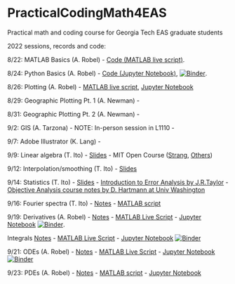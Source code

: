 # PracticalCodingMath4EAS
Practical math and coding course for Georgia Tech EAS graduate students

2022 sessions, records and code:

8/22: MATLAB Basics (A. Robel) - [Code (MATLAB live script)](https://github.com/aarobel/PracticalCodingMath4EAS/blob/main/MATLAB_basics.mlx). 

8/24:  Python Basics (A. Robel) - [Code (Jupyter Notebook)](https://github.com/aarobel/PracticalCodingMath4EAS/blob/main/Python_basics.ipynb), [![Binder](https://mybinder.org/badge_logo.svg)](https://mybinder.org/v2/gh/aarobel/PracticalCodingMath4EAS/main?filepath=Python_basics.ipynb). 

8/26: Plotting (A. Robel) - [MATLAB live script](https://github.com/aarobel/PracticalCodingMath4EAS/blob/main/Class3_dataIO_plot.mlx), [Jupyter Notebook](https://github.com/aarobel/PracticalCodingMath4EAS/blob/main/Class3_dataIO_plot.ipynb)

8/29: Geographic Plotting Pt. 1 (A. Newman) - 

8/31: Geographic Plotting Pt. 2 (A. Newman) - 

9/2: GIS (A. Tarzona) - NOTE: In-person session in L1110 -

9/7: Adobe Illustrator (K. Lang) - 

9/9: Linear algebra (T. Ito) - [Slides](https://github.com/aarobel/PracticalCodingMath4EAS/blob/main/Class4_LinAlg.pptx) - MIT Open Course ([Strang](https://ocw.mit.edu/courses/mathematics/18-06-linear-algebra-spring-2010/), [Others](https://mitmath.github.io/1806/))

9/12: Interpolation/smoothing (T. Ito) - [Slides](https://github.com/aarobel/PracticalCodingMath4EAS/blob/main/Class5_Interp.pptx)

9/14: Statistics (T. Ito) - [Slides](https://github.com/eas2655-taka/PracticalCodingMath4EAS/blob/main/Class6_Stats.pptx) - [Introduction to Error Analysis by J.R.Taylor](https://ia801307.us.archive.org/14/items/TaylorJ.R.IntroductionToErrorAnalysis2ed/Taylor%20J.R.%20Introduction%20to%20error%20analysis%202ed_text.pdf) - [Objective Analysis course notes by D. Hartmann at Univ Washington](https://atmos.uw.edu/~dennis/552_Notes_ftp.html) 

9/16: Fourier spectra (T. Ito) - [Notes](https://github.com/aarobel/PracticalCodingMath4EAS/blob/main/Class12-Fourier.pptx) - [MATLAB script](https://github.com/aarobel/PracticalCodingMath4EAS/blob/main/Class12_Fourier.mlx)

9/19: Derivatives (A. Robel) - [Notes](https://github.com/aarobel/PracticalCodingMath4EAS/blob/main/Derivative%20review.pdf) - [MATLAB Live Script](https://github.com/aarobel/PracticalCodingMath4EAS/blob/main/Derivative_MATLAB.mlx) - [Jupyter Notebook](https://github.com/aarobel/PracticalCodingMath4EAS/blob/main/Derivative_notebook.ipynb) [![Binder](https://mybinder.org/badge_logo.svg)](https://mybinder.org/v2/gh/aarobel/PracticalCodingMath4EAS/8bdc4837544c33d162f7cc7b10b1b49cfcfb8bcf?urlpath=lab%2Ftree%2FDerivative_notebook.ipynb). 

Integrals [Notes](https://github.com/aarobel/PracticalCodingMath4EAS/blob/main/Numerical%20Integration.pdf) - [MATLAB Live Script](https://github.com/aarobel/PracticalCodingMath4EAS/blob/main/Integral_MATLAB.mlx) - [Jupyter Notebook](https://github.com/aarobel/PracticalCodingMath4EAS/blob/main/Integral_notebook.ipynb) [![Binder](https://mybinder.org/badge_logo.svg)](https://mybinder.org/v2/gh/aarobel/PracticalCodingMath4EAS/main?filepath=Integral_notebook.ipynb)

9/21: ODEs (A. Robel) - [Notes](https://github.com/aarobel/PracticalCodingMath4EAS/blob/main/ODE%20Review.pdf) - [MATLAB Live Script](https://github.com/aarobel/PracticalCodingMath4EAS/blob/main/ODE_MATLAB.mlx) - [Jupyter Notebook](https://github.com/aarobel/PracticalCodingMath4EAS/blob/main/ODE_notebook.ipynb) [![Binder](https://mybinder.org/badge_logo.svg)](https://mybinder.org/v2/gh/aarobel/PracticalCodingMath4EAS/main?filepath=ODE_notebook.ipynb)

9/23: PDEs (A. Robel) - [Notes](https://github.com/aarobel/PracticalCodingMath4EAS/blob/main/PDE%20Review.pdf) - [MATLAB script](https://github.com/aarobel/PracticalCodingMath4EAS/blob/main/PDE_MATLAB_deas.m) - [Jupyter Notebook](https://github.com/aarobel/PracticalCodingMath4EAS/blob/main/PDE_notebook.ipynb)
